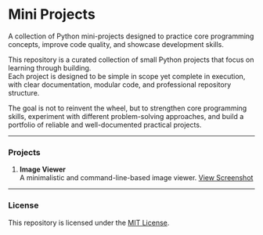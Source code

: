 # Mini Projects

A collection of Python mini-projects designed to practice core programming concepts, improve code quality, and showcase development skills.  

This repository is a curated collection of small Python projects that focus on learning through building.  
Each project is designed to be simple in scope yet complete in execution, with clear documentation, modular code, and professional repository structure.  

The goal is not to reinvent the wheel, but to strengthen core programming skills, experiment with different problem-solving approaches, and build a portfolio of reliable and well-documented practical projects.

---

### Projects

1. **Image Viewer**  
   A minimalistic and command-line-based image viewer.
   [View Screenshot](python/image_viewer/assets/0.jpg)

---

### License
This repository is licensed under the [MIT License](./LICENSE).